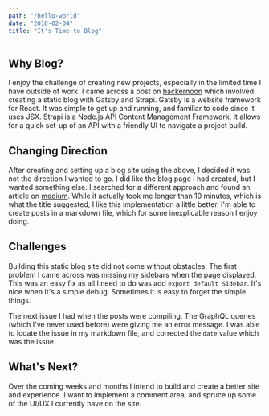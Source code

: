 ```yaml
---
path: "/hello-world"
date: "2018-02-04"
title: "It's Time to Blog"
---
```


## Why Blog?
I enjoy the challenge of creating new projects, especially in the limited time I have outside of work.  I came across a post on [hackernoon](https://hackernoon.com/building-a-static-blog-using-gatsby-and-strapi-8b5acfc82ad8) which involved creating a static blog with Gatsby and Strapi.  Gatsby is a website framework for React.  It was simple to get up and running, and familiar to code since it uses JSX.  Strapi is a Node.js API Content Management Framework.  It allows for a quick set-up of an API with a friendly UI to navigate a project build. 

## Changing Direction
After creating and setting up a blog site using the above, I decided it was not the direction I wanted to go.  I did like the blog page I had created, but I wanted something else.  I searched for a different approach and found an article on [medium](https://medium.freecodecamp.org/how-to-build-a-react-and-gatsby-powered-blog-in-about-10-minutes-625c35c06481).  While it actually took me longer than 10 minutes, which is what the title suggested, I like this implementation a little better.  I'm able to create posts in a markdown file, which for some inexplicable reason I enjoy doing.  

## Challenges
Building this static blog site did not come without obstacles.  The first problem I came across was missing my sidebars when the page displayed.  This was an easy fix as all I need to do was add `export default Sidebar`.  It's nice when It's a simple debug.  Sometimes it is easy to forget the simple things.

The next issue I had when the posts were compiling.  The GraphQL queries (which I've never used before) were giving me an error message.  I was able to locate the issue in my markdown file, and corrected the `date` value which was the issue. 

## What's Next?
Over the coming weeks and months I intend to build and create a better site and experience.  I want to implement a comment area, and spruce up some of the UI/UX I currently have on the site.